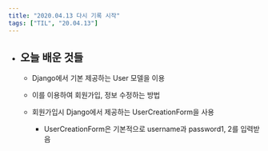 ```yaml
---
title: "2020.04.13 다시 기록 시작"
tags: ["TIL", "20.04.13"]
---
```


- ## 오늘 배운 것들
  
  - Django에서 기본 제공하는 User 모델을 이용 
  
  - 이를 이용하여 회원가입, 정보 수정하는 방법
  
  - 회원가입시 Django에서 제공하는 UserCreationForm을 사용
  
    - UserCreationForm은 기본적으로 username과 password1, 2를 입력받음
  
    